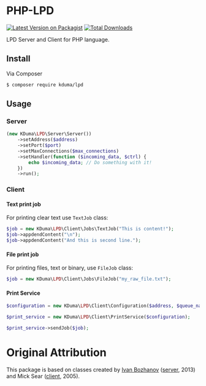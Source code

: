 # PHP-LPD

[![Latest Version on Packagist][ico-version]][link-packagist]
[![Total Downloads][ico-downloads]][link-downloads]

LPD Server and Client for PHP language.

## Install

Via Composer

```bash
$ composer require kduma/lpd
```

## Usage

### Server
``` php
(new KDuma\LPD\Server\Server())
	->setAddress($address)
	->setPort($port)
	->setMaxConnections($max_connections)
	->setHandler(function ($incoming_data, $ctrl) {
		echo $incoming_data; // Do something with it!
	})
	->run();
```

### Client

#### Text print job

For printing clear text use `TextJob` class:
``` php
$job = new KDuma\LPD\Client\Jobs\TextJob("This is content!");
$job->appdendContent("\n");
$job->appdendContent("And this is second line.");
```

#### File print job

For printing files, text or binary, use `FileJob` class:
``` php
$job = new KDuma\LPD\Client\Jobs\FileJob("my_raw_file.txt");
```

#### Print Service

``` php
$configuration = new KDuma\LPD\Client\Configuration($address, $queue_name, $port, $timeout);

$print_service = new KDuma\LPD\Client\PrintService($configuration);

$print_service->sendJob($job);
```

# Original Attribution

This package is based on classes created by [Ivan Bozhanov](https://github.com/vakata) 
([server](https://github.com/vakata/php-lpd/blob/master/class.lpd.php), 2013) 
and Mick Sear 
([client](https://github.com/vakata/php-lpd/blob/master/example/class.lpr.php), 2005).




[ico-version]: https://img.shields.io/packagist/v/kduma/lpd.svg?style=flat-square
[ico-downloads]: https://img.shields.io/packagist/dt/kduma/lpd.svg?style=flat-square

[link-packagist]: https://packagist.org/packages/kduma/lpd
[link-downloads]: https://packagist.org/packages/kduma/lpd